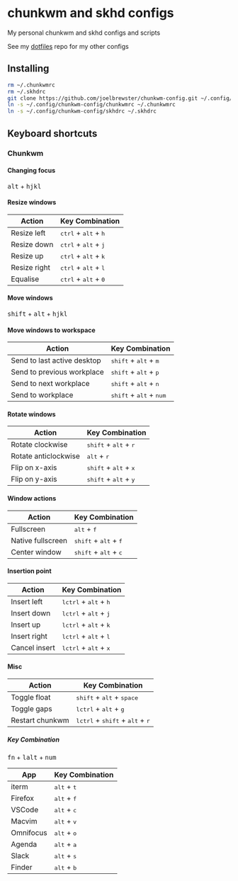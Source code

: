 # chunkwm and skhd configs
My personal chunkwm and skhd configs and scripts

See my [dotfiles](https://github.com/joelbrewster/dotfiles.git) repo for my other configs

## Installing
```sh
rm ~/.chunkwmrc
rm ~/.skhdrc
git clone https://github.com/joelbrewster/chunkwm-config.git ~/.config/chunkwm
ln -s ~/.config/chunkwm-config/chunkwmrc ~/.chunkwmrc
ln -s ~/.config/chunkwm-config/skhdrc ~/.skhdrc
```

## Keyboard shortcuts
### Chunkwm

#### Changing focus
<kbd>alt</kbd> + <kbd>hjkl</kbd>

#### Resize windows
| Action       | Key Combination                                 |
|--------------|-------------------------------------------------|
| Resize left  | <kbd>ctrl</kbd> + <kbd>alt</kbd> + <kbd>h</kbd> |
| Resize down  | <kbd>ctrl</kbd> + <kbd>alt</kbd> + <kbd>j</kbd> |
| Resize up    | <kbd>ctrl</kbd> + <kbd>alt</kbd> + <kbd>k</kbd> |
| Resize right | <kbd>ctrl</kbd> + <kbd>alt</kbd> + <kbd>l</kbd> |
| Equalise     | <kbd>ctrl</kbd> + <kbd>alt</kbd> + <kbd>0</kbd> |

#### Move windows
<kbd>shift</kbd> + <kbd>alt</kbd> + <kbd>hjkl</kbd>

#### Move windows to workspace

| Action                      | Key Combination                                    |
|-----------------------------|----------------------------------------------------|
| Send to last active desktop | <kbd>shift</kbd> + <kbd>alt</kbd> + <kbd>m</kbd>   |
| Send to previous workplace  | <kbd>shift</kbd> + <kbd>alt</kbd> + <kbd>p</kbd>   |
| Send to next workplace      | <kbd>shift</kbd> + <kbd>alt</kbd> + <kbd>n</kbd>   |
| Send to workplace           | <kbd>shift</kbd> + <kbd>alt</kbd> + <kbd>num</kbd> |

#### Rotate windows

| Action               | Key Combination                                  |
|----------------------|--------------------------------------------------|
| Rotate clockwise     | <kbd>shift</kbd> + <kbd>alt</kbd> + <kbd>r</kbd> |
| Rotate anticlockwise | <kbd>alt</kbd> + <kbd>r</kbd>                    |
| Flip on x-axis       | <kbd>shift</kbd> + <kbd>alt</kbd> + <kbd>x</kbd> |
| Flip on y-axis       | <kbd>shift</kbd> + <kbd>alt</kbd> + <kbd>y</kbd> |

#### Window actions

| Action            | Key Combination                                  |
|-------------------|--------------------------------------------------|
| Fullscreen        | <kbd>alt</kbd>  + <kbd>f</kbd>                   |
| Native fullscreen | <kbd>shift</kbd> + <kbd>alt</kbd> + <kbd>f</kbd> |
| Center window     | <kbd>shift</kbd> + <kbd>alt</kbd> + <kbd>c</kbd> |

#### Insertion point

| Action        | Key Combination                                  |
|---------------|--------------------------------------------------|
| Insert left   | <kbd>lctrl</kbd> + <kbd>alt</kbd> + <kbd>h</kbd> |
| Insert down   | <kbd>lctrl</kbd> + <kbd>alt</kbd> + <kbd>j</kbd> |
| Insert up     | <kbd>lctrl</kbd> + <kbd>alt</kbd> + <kbd>k</kbd> |
| Insert right  | <kbd>lctrl</kbd> + <kbd>alt</kbd> + <kbd>l</kbd> |
| Cancel insert | <kbd>lctrl</kbd> + <kbd>alt</kbd> + <kbd>x</kbd> |

#### Misc

| Action          | Key Combination                                                     |
|-----------------|---------------------------------------------------------------------|
| Toggle float    | <kbd>shift</kbd> + <kbd>alt</kbd> + <kbd>space</kbd>                |
| Toggle gaps     | <kbd>lctrl</kbd> + <kbd>alt</kbd> + <kbd>g</kbd>                    |
| Restart chunkwm | <kbd>lctrl</kbd> + <kbd>shift</kbd> + <kbd>alt</kbd> + <kbd>r</kbd> |

##### Key Combination
<kbd>fn</kbd> + <kbd>lalt</kbd> + <kbd>num</kbd>

| App       | Key Combination
|-----------|-------------------------------|
| iterm     | <kbd>alt</kbd> + <kbd>t</kbd> |
| Firefox   | <kbd>alt</kbd> + <kbd>f</kbd> |
| VSCode    | <kbd>alt</kbd> + <kbd>c</kbd> |
| Macvim    | <kbd>alt</kbd> + <kbd>v</kbd> |
| Omnifocus | <kbd>alt</kbd> + <kbd>o</kbd> |
| Agenda    | <kbd>alt</kbd> + <kbd>a</kbd> |
| Slack     | <kbd>alt</kbd> + <kbd>s</kbd> |
| Finder    | <kbd>alt</kbd> + <kbd>b</kbd> |
